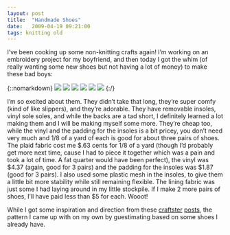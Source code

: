 ```yaml
---
layout: post
title:  "Handmade Shoes"
date:   2009-04-19 09:21:00
tags: knitting old
---
```

I’ve been cooking up some non-knitting crafts again! I’m working on an embroidery project for my boyfriend, and then today I got the whim (of really wanting some new shoes but not having a lot of money) to make these bad boys:

{::nomarkdown}
<img src="http://farm4.static.flickr.com/3660/3454546731_360338bffa.jpg">
<img src="http://farm4.static.flickr.com/3615/3455361232_ed829f33b5.jpg">
<img src="http://farm4.static.flickr.com/3348/3455361324_09a8a0416c.jpg">
<img src="http://farm4.static.flickr.com/3561/3455361278_caf90a4262.jpg">
<img src="http://farm4.static.flickr.com/3616/3454546993_3b1002ef74.jpg">
<img src="http://farm4.static.flickr.com/3614/3454547043_d7d9b96197.jpg">
{:/}

I’m so excited about them. They didn’t take that long, they’re super comfy (kind of like slippers), and they’re adorable. They have removable insoles, vinyl sole soles, and while the backs are a tad short, I definitely learned a lot making them and I will be making myself some more. They’re cheap too, while the vinyl and the padding for the insoles is a bit pricey, you don’t need very much and 1/8 of a yard of each is good for about three pairs of shoes. The plaid fabric cost me $.63 cents for 1/8 of a yard (though I’d probably get more next time, cause I had to piece it together which was a pain and took a lot of time. A fat quarter would have been perfect), the vinyl was $4.37 (again, good for 3 pairs) and the padding for the insoles was $1.87 (good for 3 pairs). I also used some plastic mesh in the insoles, to give them a little bit more stability while still remaining flexible. The lining fabric was just some I had laying around in my little stockpile. If I make 2 more pairs of shoes, I’ll have paid less than $5 for each. Wooot!

While I got some inspiration and direction from these [craftster](http://www.craftster.org/forum/index.php?topic=274990.0) [posts](http://www.craftster.org/forum/index.php?topic=35344.0), the pattern I came up with on my own by guestimating based on some shoes I already have.
